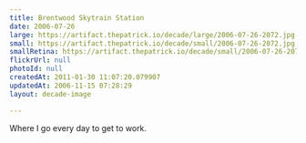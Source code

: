 ```yaml
---
title: Brentwood Skytrain Station
date: 2006-07-26
large: https://artifact.thepatrick.io/decade/large/2006-07-26-2072.jpg
small: https://artifact.thepatrick.io/decade/small/2006-07-26-2072.jpg
smallRetina: https://artifact.thepatrick.io/decade/small/2006-07-26-2072@2x.jpg
flickrUrl: null
photoId: null
createdAt: 2011-01-30 11:07:20.079907
updatedAt: 2006-11-15 07:28:29
layout: decade-image

---
```

Where I go every day to get to work.
